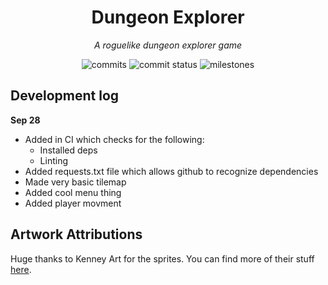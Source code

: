 <div align="center">

# Dungeon Explorer

_A roguelike dungeon explorer game_


![commits](https://img.shields.io/github/commit-activity/w/JoshuaDRose/dungeon-game?label=commits&logo=git&logoColor=white&color=%23e67233)
![commit status](https://img.shields.io/github/commit-status/JoshuaDRose/dungeon-game/master/7e56a2d69e27bbe8c2df8561f6280d57f5cc25f9?logo=pypy)
![milestones](https://img.shields.io/github/milestones/all/JoshuaDRose/dungeon-game?color=skyblue&logo=github)
<!-- ![Lines](https://img.shields.io/tokei/lines/github/JoshuaDRose/dungeon-game)               -->
<!-- ![code style](https://img.shields.io/badge/code%20style-black-282828.svg)                  -->
<!-- ![license](https://img.shields.io/github/license/JoshuaDRose/dungeon-game?color=%23e67233) -->

</div>


Development log
-------------------------------------------------------------------------------

__Sep 28__
 - Added in CI which checks for the following:
    - Installed deps
    - Linting
 - Added requests.txt file which allows github to recognize dependencies 
 - Made very basic tilemap
 - Added cool menu thing
 - Added player movment
 
Artwork Attributions
-------------------------------------------------------------------------------
Huge thanks to Kenney Art for the sprites. You can find more of their stuff [here](https://www.kenney.nl).
